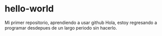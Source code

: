 # hello-world
Mi primer repositorio, aprendiendo a usar github
Hola, estoy regresando a programar desdepues de un largo periodo sin hacerlo.
